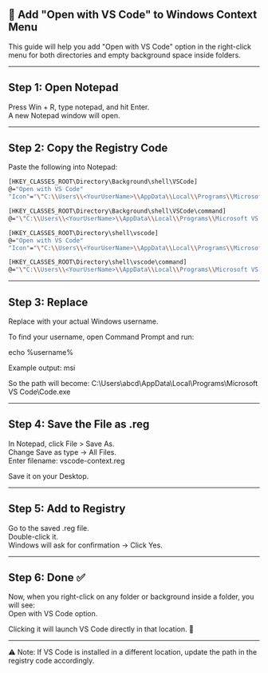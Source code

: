 ## 📌 Add "Open with VS Code" to Windows Context Menu

This guide will help you add "Open with VS Code" option in the right-click menu for both directories and empty background space inside folders.

------------------------------------------------------------

## Step 1: Open Notepad
Press Win + R, type notepad, and hit Enter.  
A new Notepad window will open.

------------------------------------------------------------

## Step 2: Copy the Registry Code
Paste the following into Notepad:

```bash
[HKEY_CLASSES_ROOT\Directory\Background\shell\VSCode]
@="Open with VS Code"
"Icon"="\"C:\\Users\\<YourUserName>\\AppData\\Local\\Programs\\Microsoft VS Code\\Code.exe\""

[HKEY_CLASSES_ROOT\Directory\Background\shell\VSCode\command]
@="\"C:\\Users\\<YourUserName>\\AppData\\Local\\Programs\\Microsoft VS Code\\Code.exe\" \"%V\""

[HKEY_CLASSES_ROOT\Directory\shell\vscode]
@="Open with VS Code"
"Icon"="\"C:\\Users\\<YourUserName>\\AppData\\Local\\Programs\\Microsoft VS Code\\Code.exe\""

[HKEY_CLASSES_ROOT\Directory\shell\vscode\command]
@="\"C:\\Users\\<YourUserName>\\AppData\\Local\\Programs\\Microsoft VS Code\\Code.exe\" \"%1\""
```
------------------------------------------------------------

## Step 3: Replace <YourUserName>
Replace <YourUserName> with your actual Windows username.

To find your username, open Command Prompt and run:

echo %username%

Example output:
msi

So the path will become:
C:\Users\abcd\AppData\Local\Programs\Microsoft VS Code\Code.exe

------------------------------------------------------------

## Step 4: Save the File as .reg
In Notepad, click File > Save As.  
Change Save as type → All Files.  
Enter filename:
vscode-context.reg

Save it on your Desktop.

------------------------------------------------------------

## Step 5: Add to Registry
Go to the saved .reg file.  
Double-click it.  
Windows will ask for confirmation → Click Yes.

------------------------------------------------------------

## Step 6: Done ✅
Now, when you right-click on any folder or background inside a folder, you will see:  
Open with VS Code option.  

Clicking it will launch VS Code directly in that location. 🎉

------------------------------------------------------------

⚠️ Note: If VS Code is installed in a different location, update the path in the registry code accordingly.
